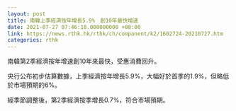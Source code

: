 ```yaml
---
layout: post
title: 南韓上季經濟按年增長5.9%　創10年最快增速
date: 2021-07-27 07:46:18.000000000 +08:00
link: https://news.rthk.hk/rthk/ch/component/k2/1602724-20210727.htm
categories: rthk
---
```


南韓第2季經濟按年增速創10年來最快，受惠消費回升。

央行公布初步估算數據，上季經濟按年增長5.9%，大幅好於首季的1.9%，但略低於市場預期的6%。

經季節調整後，第2季經濟按季增長0.7%，符合市場預期。
